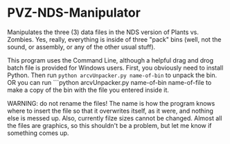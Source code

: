# PVZ-NDS-Manipulator
Manipulates the three (3) data files in the NDS version of Plants vs. Zombies. Yes, really, everything is inside of three "pack" bins (well, not the sound, or assembly,
or any of the other usual stuff).

This program uses the Command Line, although a helpful drag and drog batch file is provided for Windows users. First, you obviously need to install Python. Then run
```python arcvUnpacker.py name-of-bin``` to unpack the bin. OR you can run ```python arcvUnpacker.py name-of-bin name-of-file to make a copy of the bin with
the file you entered inside it.

WARNING: do not rename the files! The name is how the program knows where to insert the file so that it overwrites itself, as it were,
and nothing else is messed up. Also, currently filze sizes cannot be changed. Almost all the files are graphics, so this shouldn't be a problem, but let me know if
something comes up.
